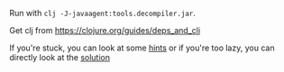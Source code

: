 Run with `clj -J-javaagent:tools.decompiler.jar`.

Get clj from https://clojure.org/guides/deps_and_cli

If you're stuck, you can look at some [hints](HINTS.md) or if you're too lazy, you can directly look at the [solution](SOLUTION.md)
